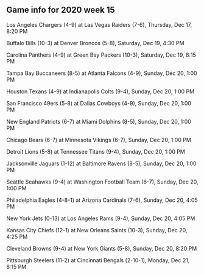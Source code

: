 ## Game info for 2020 week 15
Los Angeles Chargers (4-9) at Las Vegas Raiders (7-6), Thursday, Dec 17, 8:20 PM



Buffalo Bills (10-3) at Denver Broncos (5-8), Saturday, Dec 19, 4:30 PM



Carolina Panthers (4-9) at Green Bay Packers (10-3), Saturday, Dec 19, 8:15 PM



Tampa Bay Buccaneers (8-5) at Atlanta Falcons (4-9), Sunday, Dec 20, 1:00 PM

Houston Texans (4-9) at Indianapolis Colts (9-4), Sunday, Dec 20, 1:00 PM

San Francisco 49ers (5-8) at Dallas Cowboys (4-9), Sunday, Dec 20, 1:00 PM

New England Patriots (6-7) at Miami Dolphins (8-5), Sunday, Dec 20, 1:00 PM

Chicago Bears (6-7) at Minnesota Vikings (6-7), Sunday, Dec 20, 1:00 PM

Detroit Lions (5-8) at Tennessee Titans (9-4), Sunday, Dec 20, 1:00 PM

Jacksonville Jaguars (1-12) at Baltimore Ravens (8-5), Sunday, Dec 20, 1:00 PM

Seattle Seahawks (9-4) at Washington Football Team (6-7), Sunday, Dec 20, 1:00 PM



Philadelphia Eagles (4-8-1) at Arizona Cardinals (7-6), Sunday, Dec 20, 4:05 PM

New York Jets (0-13) at Los Angeles Rams (9-4), Sunday, Dec 20, 4:05 PM

Kansas City Chiefs (12-1) at New Orleans Saints (10-3), Sunday, Dec 20, 4:25 PM



Cleveland Browns (9-4) at New York Giants (5-8), Sunday, Dec 20, 8:20 PM



Pittsburgh Steelers (11-2) at Cincinnati Bengals (2-10-1), Monday, Dec 21, 8:15 PM


